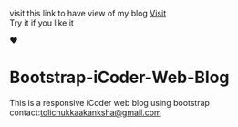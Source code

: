 visit this link to have view of my blog <a href="https://tolichukkaakanksha.github.io/Bootstrap-iCoder-Web-Blog/">Visit</a><br>
Try it if you like it <p>&hearts;</p>
# Bootstrap-iCoder-Web-Blog
This is a responsive iCoder web blog using bootstrap<br>
contact:tolichukkaakanksha@gmail.com
